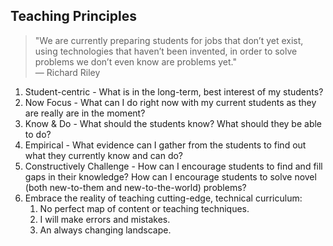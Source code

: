 Teaching Principles
-----

> "We are currently preparing students for jobs that don’t yet exist, using technologies that haven’t been invented, in order to solve problems we don’t even know are problems yet."   
> — Richard Riley

1. Student-centric - What is in the long-term, best interest of my students?
1. Now Focus - What can I do right now with my current students as they are really are in the moment?
1. Know & Do - What should the students know? What should they be able to do?
1. Empirical - What evidence can I gather from the students to find out what they currently know and can do?
1. Constructively Challenge - How can I encourage students to find and fill gaps in their knowledge? How can I encourage students to solve novel (both new-to-them and new-to-the-world) problems?
1. Embrace the reality of teaching cutting-edge, technical curriculum:
    1. No perfect map of content or teaching techniques.
    1. I will make errors and mistakes. 
    2. An always changing landscape.

